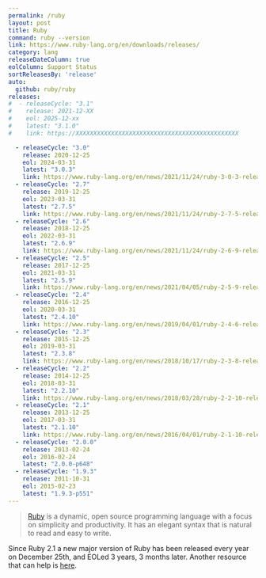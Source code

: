 ```yaml
---
permalink: /ruby
layout: post
title: Ruby
command: ruby --version
link: https://www.ruby-lang.org/en/downloads/releases/
category: lang
releaseDateColumn: true
eolColumn: Support Status
sortReleasesBy: 'release'
auto:
  github: ruby/ruby
releases:
#  - releaseCycle: "3.1"
#    release: 2021-12-XX
#    eol: 2025-12-xx
#    latest: "3.1.0"
#    link: https://XXXXXXXXXXXXXXXXXXXXXXXXXXXXXXXXXXXXXXXXXXXXXX

  - releaseCycle: "3.0"
    release: 2020-12-25
    eol: 2024-03-31
    latest: "3.0.3"
    link: https://www.ruby-lang.org/en/news/2021/11/24/ruby-3-0-3-released/
  - releaseCycle: "2.7"
    release: 2019-12-25
    eol: 2023-03-31
    latest: "2.7.5"
    link: https://www.ruby-lang.org/en/news/2021/11/24/ruby-2-7-5-released/
  - releaseCycle: "2.6"
    release: 2018-12-25
    eol: 2022-03-31
    latest: "2.6.9"
    link: https://www.ruby-lang.org/en/news/2021/11/24/ruby-2-6-9-released/
  - releaseCycle: "2.5"
    release: 2017-12-25
    eol: 2021-03-31
    latest: "2.5.9"
    link: https://www.ruby-lang.org/en/news/2021/04/05/ruby-2-5-9-released/
  - releaseCycle: "2.4"
    release: 2016-12-25
    eol: 2020-03-31
    latest: "2.4.10"
    link: https://www.ruby-lang.org/en/news/2019/04/01/ruby-2-4-6-released/
  - releaseCycle: "2.3"
    release: 2015-12-25
    eol: 2019-03-31
    latest: "2.3.8"
    link: https://www.ruby-lang.org/en/news/2018/10/17/ruby-2-3-8-released/
  - releaseCycle: "2.2"
    release: 2014-12-25
    eol: 2018-03-31
    latest: "2.2.10"
    link: https://www.ruby-lang.org/en/news/2018/03/28/ruby-2-2-10-released/
  - releaseCycle: "2.1"
    release: 2013-12-25
    eol: 2017-03-31
    latest: "2.1.10"
    link: https://www.ruby-lang.org/en/news/2016/04/01/ruby-2-1-10-released/
  - releaseCycle: "2.0.0"
    release: 2013-02-24
    eol: 2016-02-24
    latest: "2.0.0-p648"
  - releaseCycle: "1.9.3"
    release: 2011-10-31
    eol: 2015-02-23
    latest: "1.9.3-p551"
---
```


> [Ruby](https://www.ruby-lang.org/) is a dynamic, open source programming language with a focus on simplicity and productivity. It has an elegant syntax that is natural to read and easy to write.

Since Ruby 2.1 a new major version of Ruby has been released every year on December 25th, and EOLed 3 years, 3 months later. Another resource that can help is [here](https://endoflife.software/programming-languages/server-side-scripting/ruby).

